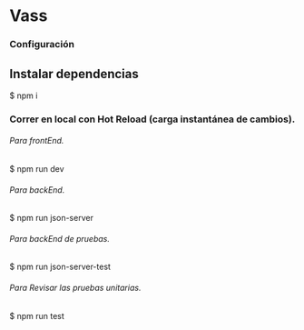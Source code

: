 # Vass
### Configuración

## Instalar dependencias
$ npm i

### Correr en local con Hot Reload (carga instantánea de cambios).

###### Para frontEnd.
$ npm run dev

###### Para backEnd.
$ npm run json-server

###### Para backEnd de pruebas.
$ npm run json-server-test

###### Para Revisar las pruebas unitarias.
$ npm run test
